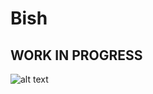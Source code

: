 # Bish
## WORK IN PROGRESS
![alt text](https://sun9-east.userapi.com/sun9-30/s/v1/ig2/sxlby9UlRCxygy2z4Kw7K4iaXKIry5yGaPtuUmTLlCSzNXmFn-lcT79Z5jMs0qwHQT5B9a-Km9IbC62PE9inxbzf.jpg?size=1920x1080&quality=96&type=album)
